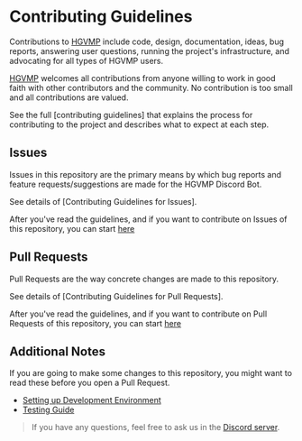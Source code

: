 # Contributing Guidelines

Contributions to [HGVMP] include code, design, documentation,
ideas, bug reports, answering user questions, running the project's
infrastructure, and advocating for all types of HGVMP users.

[HGVMP] welcomes all contributions from anyone willing to work
in good faith with other contributors and the community. No contribution is too
small and all contributions are valued.

See the full [contributing guidelines] that explains the process for
contributing to the project and describes what to expect at each step.

## Issues

Issues in this repository are the primary means by which bug reports and feature
requests/suggestions are made for the HGVMP Discord Bot.

See details of [Contributing Guidelines for Issues].

After you've read the guidelines, and if you want to contribute on Issues of this
repository, you can start [here](https://github.com/hgvmp/dispatch/issues)

## Pull Requests

Pull Requests are the way concrete changes are made to this repository.

See details of [Contributing Guidelines for Pull Requests].

After you've read the guidelines, and if you want to contribute on Pull Requests of
this repository, you can start [here](https://github.com/hgvmp/dispatch/pulls)

## Additional Notes

If you are going to make some changes to this repository, you might want to read
these before you open a Pull Request.

- [Setting up Development Environment](DEVELOPMENT_ENVIRONMENT.md)
- [Testing Guide](TESTING.md)

> If you have any questions, feel free to ask us in the [Discord server].

<!-- Links -->
[HGVMP]: https://github.com/hgvmp 'HGVMP GitHub Organization'
[Discord server]: https://discord.gg/TTG3HnK
